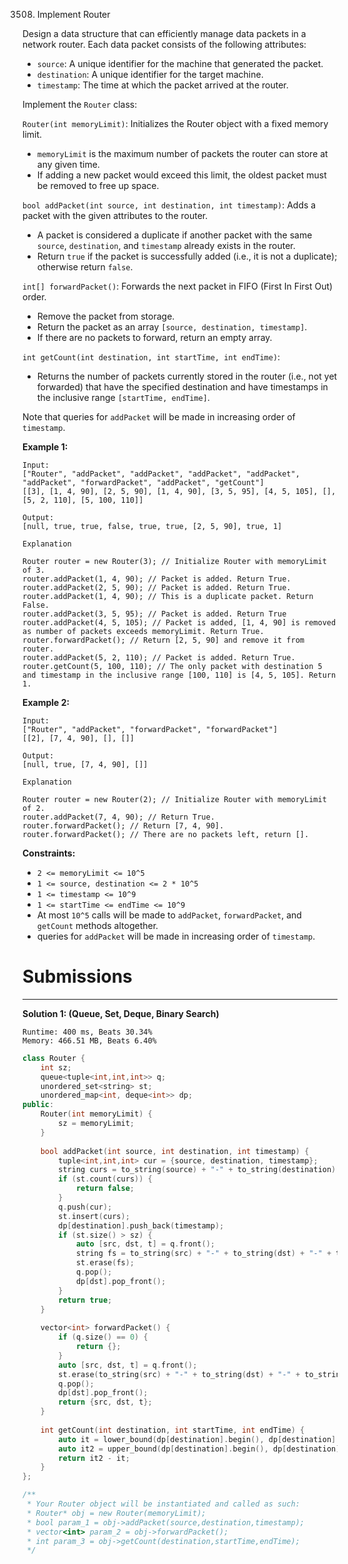 3508. Implement Router

Design a data structure that can efficiently manage data packets in a network router. Each data packet consists of the following attributes:

* `source`: A unique identifier for the machine that generated the packet.
* `destination`: A unique identifier for the target machine.
* `timestamp`: The time at which the packet arrived at the router.

Implement the `Router` class:

`Router(int memoryLimit)`: Initializes the Router object with a fixed memory limit.

* `memoryLimit` is the maximum number of packets the router can store at any given time.
* If adding a new packet would exceed this limit, the oldest packet must be removed to free up space.

`bool addPacket(int source, int destination, int timestamp)`: Adds a packet with the given attributes to the router.

* A packet is considered a duplicate if another packet with the same `source`, `destination`, and `timestamp` already exists in the router.
* Return `true` if the packet is successfully added (i.e., it is not a duplicate); otherwise return `false`.

`int[] forwardPacket()`: Forwards the next packet in FIFO (First In First Out) order.

* Remove the packet from storage.
* Return the packet as an array `[source, destination, timestamp]`.
* If there are no packets to forward, return an empty array.

`int getCount(int destination, int startTime, int endTime)`:

* Returns the number of packets currently stored in the router (i.e., not yet forwarded) that have the specified destination and have timestamps in the inclusive range `[startTime, endTime]`.

Note that queries for `addPacket` will be made in increasing order of `timestamp`.

 

**Example 1:**
```
Input:
["Router", "addPacket", "addPacket", "addPacket", "addPacket", "addPacket", "forwardPacket", "addPacket", "getCount"]
[[3], [1, 4, 90], [2, 5, 90], [1, 4, 90], [3, 5, 95], [4, 5, 105], [], [5, 2, 110], [5, 100, 110]]

Output:
[null, true, true, false, true, true, [2, 5, 90], true, 1]

Explanation

Router router = new Router(3); // Initialize Router with memoryLimit of 3.
router.addPacket(1, 4, 90); // Packet is added. Return True.
router.addPacket(2, 5, 90); // Packet is added. Return True.
router.addPacket(1, 4, 90); // This is a duplicate packet. Return False.
router.addPacket(3, 5, 95); // Packet is added. Return True
router.addPacket(4, 5, 105); // Packet is added, [1, 4, 90] is removed as number of packets exceeds memoryLimit. Return True.
router.forwardPacket(); // Return [2, 5, 90] and remove it from router.
router.addPacket(5, 2, 110); // Packet is added. Return True.
router.getCount(5, 100, 110); // The only packet with destination 5 and timestamp in the inclusive range [100, 110] is [4, 5, 105]. Return 1.
```

**Example 2:**
```
Input:
["Router", "addPacket", "forwardPacket", "forwardPacket"]
[[2], [7, 4, 90], [], []]

Output:
[null, true, [7, 4, 90], []]

Explanation

Router router = new Router(2); // Initialize Router with memoryLimit of 2.
router.addPacket(7, 4, 90); // Return True.
router.forwardPacket(); // Return [7, 4, 90].
router.forwardPacket(); // There are no packets left, return [].
```

**Constraints:**

* `2 <= memoryLimit <= 10^5`
* `1 <= source, destination <= 2 * 10^5`
* `1 <= timestamp <= 10^9`
* `1 <= startTime <= endTime <= 10^9`
* At most `10^5` calls will be made to `addPacket`, `forwardPacket`, and `getCount` methods altogether.
* queries for `addPacket` will be made in increasing order of `timestamp`.

# Submissions
---
**Solution 1: (Queue, Set, Deque, Binary Search)**
```
Runtime: 400 ms, Beats 30.34%
Memory: 466.51 MB, Beats 6.40%
```
```c++
class Router {
    int sz;
    queue<tuple<int,int,int>> q;
    unordered_set<string> st;
    unordered_map<int, deque<int>> dp;
public:
    Router(int memoryLimit) {
        sz = memoryLimit;
    }
    
    bool addPacket(int source, int destination, int timestamp) {
        tuple<int,int,int> cur = {source, destination, timestamp};
        string curs = to_string(source) + "-" + to_string(destination) + "-" + to_string(timestamp);
        if (st.count(curs)) {
            return false;
        }
        q.push(cur);
        st.insert(curs);
        dp[destination].push_back(timestamp);
        if (st.size() > sz) {
            auto [src, dst, t] = q.front();
            string fs = to_string(src) + "-" + to_string(dst) + "-" + to_string(t);
            st.erase(fs);
            q.pop();
            dp[dst].pop_front();
        }
        return true;
    }
    
    vector<int> forwardPacket() {
        if (q.size() == 0) {
            return {};
        }
        auto [src, dst, t] = q.front();
        st.erase(to_string(src) + "-" + to_string(dst) + "-" + to_string(t));
        q.pop();
        dp[dst].pop_front();
        return {src, dst, t};
    }
    
    int getCount(int destination, int startTime, int endTime) {
        auto it = lower_bound(dp[destination].begin(), dp[destination].end(), startTime);
        auto it2 = upper_bound(dp[destination].begin(), dp[destination].end(), endTime);
        return it2 - it;
    }
};

/**
 * Your Router object will be instantiated and called as such:
 * Router* obj = new Router(memoryLimit);
 * bool param_1 = obj->addPacket(source,destination,timestamp);
 * vector<int> param_2 = obj->forwardPacket();
 * int param_3 = obj->getCount(destination,startTime,endTime);
 */
```
